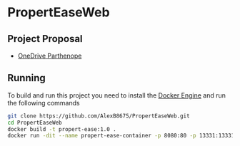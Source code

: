 # PropertEaseWeb

## Project Proposal
- [OneDrive Parthenope](https://studentiuniparthenope-my.sharepoint.com/:p:/g/personal/alexandr_benbaccar001_studenti_uniparthenope_it/Ee6KwVJelLJHin2qzNJS0aABSmvxKxIUtsIDnkvrNbuIlw?e=3dGPjz)

## Running
To build and run this project you need to install the [Docker Engine](https://docs.docker.com/get-docker/) and run the following commands
```bash
git clone https://github.com/AlexB8675/PropertEaseWeb.git
cd PropertEaseWeb
docker build -t propert-ease:1.0 .
docker run -dit --name propert-ease-container -p 8080:80 -p 13331:13331 propert-ease:1.0
```
